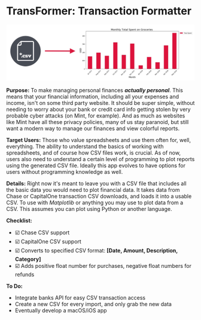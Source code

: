 # TransFormer: Transaction Formatter
![](rm_image.jpg)

**Purpose:** To make managing personal finances ***actually personal***. This means that your financial information, including all your expenses and income, isn't on some third party website. It should be super simple, without needing to worry about your bank or credit card info getting stolen by very probable cyber attacks (on Mint, for example). And as much as websites like Mint have all these privacy policies, many of us stay paranoid, but still want a modern way to manage our finances and view colorful reports.

**Target Users:** Those who value spreadsheets and use them often for, well, everything. The ability to understand the basics of working with spreadsheets, and of course how CSV files work, is crucial. As of now, users also need to understand a certain level of programming to plot reports using the generated CSV file. Ideally this app evolves to have options for users without programming knowledge as well.

**Details:** Right now it's meant to leave you with a CSV file that includes all the basic data you would need to plot financial data. It takes data from Chase or CapitalOne transaction CSV downloads, and loads it into a usable CSV. To use with *Matplotlib* or anything you may use to plot data from a CSV. This assumes you can plot using Python or another language.

**Checklist:**

* :ballot_box_with_check: Chase CSV support
* :ballot_box_with_check: CapitalOne CSV support
* :ballot_box_with_check: Converts to specified CSV format: **[Date, Amount, Description, Category]**
* :ballot_box_with_check: Adds positive float number for purchases, negative float numbers for refunds

**To Do:**

* Integrate banks API for easy CSV transaction access
* Create a new CSV for every import, and only grab the new data
* Eventually develop a macOS/iOS app
